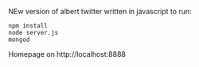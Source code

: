 NEw version of albert twitter written in javascript
to run:

```
npm install
node server.js
mongod
```

Homepage on http://localhost:8888
